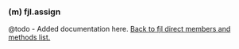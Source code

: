 ### (m) fjl.assign
@todo - Added documentation here.
[Back to fjl direct members and methods list.](#members-and-methods)
